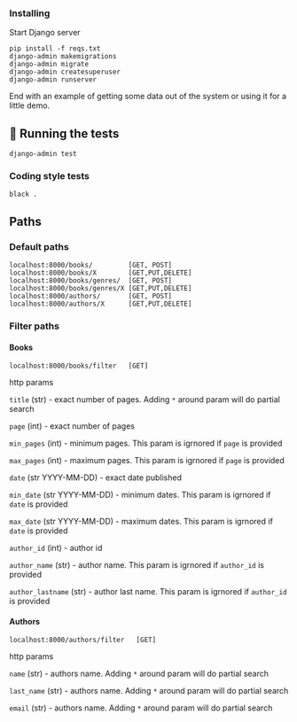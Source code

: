### Installing

Start Django server

```
pip install -f reqs.txt
django-admin makemigrations
django-admin migrate
django-admin createsuperuser
django-admin runserver
```

End with an example of getting some data out of the system or using it for a little demo.

## 🔧 Running the tests <a name = "tests"></a>

```
django-admin test
```

### Coding style tests

```
black .
```

## Paths

### Default paths

```
localhost:8000/books/         [GET, POST]
localhost:8000/books/X        [GET,PUT,DELETE]
localhost:8000/books/genres/  [GET, POST]
localhost:8000/books/genres/X [GET,PUT,DELETE]
localhost:8000/authors/       [GET, POST]
localhost:8000/authors/X      [GET,PUT,DELETE]
```

### Filter paths

#### Books

```
localhost:8000/books/filter   [GET]
```
http params

`title` (str) - exact number of pages. Adding `*` around param will do partial search

`page` (int) - exact number of pages

`min_pages` (int) - minimum pages. This param is igrnored if `page` is provided

`max_pages` (int) - maximum pages. This param is igrnored if `page` is provided

`date` (str YYYY-MM-DD) - exact date published

`min_date` (str YYYY-MM-DD) - minimum dates. This param is igrnored if `date` is provided

`max_date` (str YYYY-MM-DD) - maximum dates. This param is igrnored if `date` is provided

`author_id` (int) - author id

`author_name` (str) - author name. This param is igrnored if `author_id` is provided

`author_lastname` (str) - author last name. This param is igrnored if `author_id` is provided

#### Authors

```
localhost:8000/authors/filter   [GET]
```
http params

`name` (str) - authors name. Adding `*` around param will do partial search

`last_name` (str) - authors name. Adding `*` around param will do partial search

`email` (str) - authors name. Adding `*` around param will do partial search

